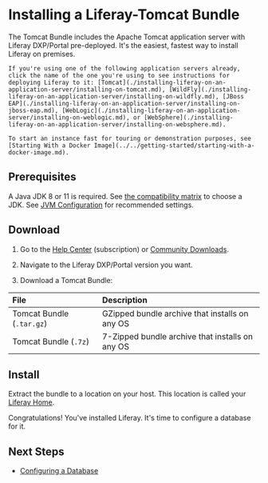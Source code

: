 # Installing a Liferay-Tomcat Bundle

The Tomcat Bundle includes the Apache Tomcat application server with Liferay DXP/Portal pre-deployed. It's the easiest, fastest way to install Liferay on premises.

```{note}
If you're using one of the following application servers already, click the name of the one you're using to see instructions for deploying Liferay to it: [Tomcat](./installing-liferay-on-an-application-server/installing-on-tomcat.md), [WildFly](./installing-liferay-on-an-application-server/installing-on-wildfly.md), [JBoss EAP](./installing-liferay-on-an-application-server/installing-on-jboss-eap.md), [WebLogic](./installing-liferay-on-an-application-server/installing-on-weblogic.md), or [WebSphere](./installing-liferay-on-an-application-server/installing-on-websphere.md).
```

```{note}
To start an instance fast for touring or demonstration purposes, see [Starting With a Docker Image](../../getting-started/starting-with-a-docker-image.md).
```

## Prerequisites

A Java JDK 8 or 11 is required. See [the compatibility matrix](https://help.liferay.com/hc/en-us/articles/360049238151) to choose a JDK. See [JVM Configuration](../reference/jvm-configuration.md) for recommended settings.

## Download

1. Go to the [Help Center](https://help.liferay.com/hc) (subscription) or [Community Downloads](https://www.liferay.com/downloads-community).

1. Navigate to the Liferay DXP/Portal version you want.

1. Download a Tomcat Bundle:

| File | Description |
| :--- | :---------- |
| Tomcat Bundle (`.tar.gz`) | GZipped bundle archive that installs on any OS |
| Tomcat Bundle (`.7z`) | 7-Zipped bundle archive that installs on any OS |

## Install

Extract the bundle to a location on your host. This location is called your [Liferay Home](../reference/liferay-home.md).

Congratulations! You've installed Liferay. It's time to configure a database for it.

## Next Steps

* [Configuring a Database](./configuring-a-database.md)